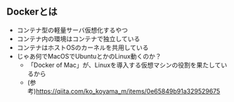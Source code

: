 ## Dockerとは
-  コンテナ型の軽量サーバ仮想化するやつ
-  コンテナ内の環境はコンテナで独立している
  - コンテナはホストOSのカーネルを共用している
  - じゃあ何でMacOSでUbuntuとかのLinux動くのか？
    - 「Docker of Mac」が、Linuxを導入する仮想マシンの役割を果たしているから
    - (参考)https://qiita.com/ko_koyama_m/items/0e65849b91a329529675

